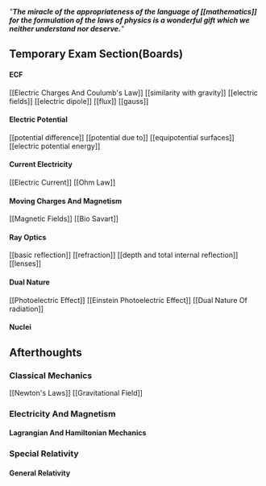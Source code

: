 *"**The miracle of the appropriateness of the language of [[mathematics]] for the formulation of the laws of physics is a wonderful gift which we neither understand nor deserve.**"*

## Temporary Exam Section(Boards)
#### ECF
[[Electric Charges And Coulumb's Law]]
[[similarity with gravity]]
[[electric fields]]
[[electric dipole]]
[[flux]]
[[gauss]]

#### Electric Potential
[[potential difference]]
[[potential due to]]
[[equipotential surfaces]]
[[electric potential energy]]

#### Current Electricity
[[Electric Current]]
[[Ohm Law]]


#### Moving Charges And Magnetism
[[Magnetic Fields]]
[[Bio Savart]]

#### Ray Optics
[[basic reflection]]
[[refraction]]
[[depth and total internal reflection]]
[[lenses]]

#### Dual Nature
[[Photoelectric Effect]]
[[Einstein Photoelectric Effect]]
[[Dual Nature Of radiation]]

#### Nuclei



## Afterthoughts 

### Classical Mechanics
[[Newton's Laws]]
[[Gravitational Field]]

### Electricity And Magnetism

#### Lagrangian And Hamiltonian Mechanics

### Special Relativity

#### General Relativity

